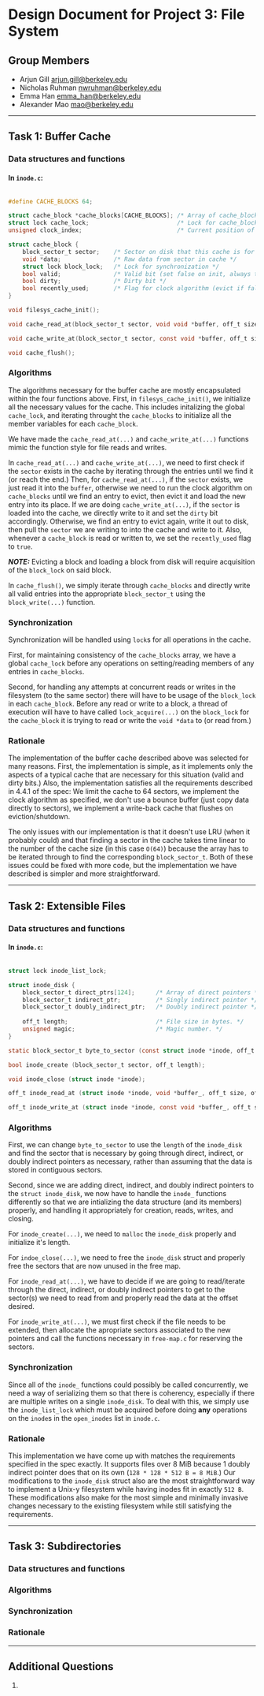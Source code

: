 Design Document for Project 3: File System
============================================

## Group Members

* Arjun Gill <arjun.gill@berkeley.edu>
* Nicholas Ruhman <nwruhman@berkeley.edu>
* Emma Han <emma_han@berkeley.edu>
* Alexander Mao <mao@berkeley.edu>

---

## Task 1: Buffer Cache

### Data structures and functions

#### In `inode.c`:
```C

#define CACHE_BLOCKS 64;

struct cache_block *cache_blocks[CACHE_BLOCKS]; /* Array of cache_blocks */
struct lock cache_lock;                         /* Lock for cache_block synchronization */
unsigned clock_index;                           /* Current position of the clock hand for clock algorithm */

struct cache_block {
    block_sector_t sector;    /* Sector on disk that this cache is for */
    void *data;               /* Raw data from sector in cache */
    struct lock block_lock;   /* Lock for synchronization */
    bool valid;               /* Valid bit (set false on init, always true after) */
    bool dirty;               /* Dirty bit */
    bool recently_used;       /* Flag for clock algorithm (evict if false) */
}

void filesys_cache_init();

void cache_read_at(block_sector_t sector, void void *buffer, off_t size, off_t block_ofs);

void cache_write_at(block_sector_t sector, const void *buffer, off_t size, off_t block_ofs);

void cache_flush();
```

### Algorithms

The algorithms necessary for the buffer cache are mostly encapsulated within the four functions above.  First, in `filesys_cache_init()`, we initialize all the necessary values for the cache.  This includes initalizing the global `cache_lock`, and iterating throught the `cache_blocks` to initialize all the member variables for each `cache_block`. 

We have made the `cache_read_at(...)` and `cache_write_at(...)` functions mimic the function style for file reads and writes.

In `cache_read_at(...)` and `cache_write_at(...)`, we need to first check if the `sector` exists in the cache by iterating through the entries until we find it (or reach the end.)  Then, for `cache_read_at(...)`, if the `sector` exists, we just read it into the `buffer`, otherwise we need to run the clock algorithm on `cache_blocks` until we find an entry to evict, then evict it and load the new entry into its place.  If we are doing `cache_write_at(...)`, if the `sector` is loaded into the cache, we directly write to it and set the `dirty` bit accordingly.  Otherwise, we find an entry to evict again, write it out to disk, then pull the `sector` we are writing to into the cache and write to it.  Also, whenever a `cache_block` is read or written to, we set the `recently_used` flag to `true`.

***NOTE:*** Evicting a block and loading a block from disk will require acquisition of the `block_lock` on said block.

In `cache_flush()`, we simply iterate through `cache_blocks` and directly write all valid entries into the appropriate `block_sector_t` using the `block_write(...)` function.

### Synchronization

Synchronization will be handled using `lock`s for all operations in the cache.

First, for maintaining consistency of the `cache_blocks` array, we have a global `cache_lock` before any operations on setting/reading members of any entries in `cache_blocks`.

Second, for handling any attempts at concurrent reads or writes in the filesystem (to the same sector) there will have to be usage of the `block_lock` in each `cache_block`.  Before any read or write to a block, a thread of execution will have to have called `lock_acquire(...)` on the `block_lock` for the `cache_block` it is trying to read or write the `void *data` to (or read from.)

### Rationale

The implementation of the buffer cache described above was selected for many reasons.  First, the implementation is simple, as it implements only the aspects of a typical cache that are necessary for this situation (valid and dirty bits.)  Also, the implementation satisfies all the requirements described in 4.4.1 of the spec: We limit the cache to 64 sectors, we implement the clock algorithm as specified, we don't use a bounce buffer (just copy data directly to sectors), we implement a write-back cache that flushes on eviction/shutdown.

The only issues with our implementation is that it doesn't use LRU (when it probably could) and that finding a sector in the cache takes time linear to the number of the cache size (in this case `O(64)`) because the array has to be iterated through to find the corresponding `block_sector_t`.  Both of these issues could be fixed with more code, but the implementation we have described is simpler and more straightforward.  

---

## Task 2: Extensible Files

### Data structures and functions

#### In `inode.c`:
```C

struct lock inode_list_lock;

struct inode_disk {
    block_sector_t direct_ptrs[124];      /* Array of direct pointers */
    block_sector_t indirect_ptr;          /* Singly indirect pointer */
    block_sector_t doubly_indirect_ptr;   /* Doubly indirect pointer */
    
    off_t length;                         /* File size in bytes. */
    unsigned magic;                       /* Magic number. */
}

static block_sector_t byte_to_sector (const struct inode *inode, off_t pos);

bool inode_create (block_sector_t sector, off_t length);

void inode_close (struct inode *inode);

off_t inode_read_at (struct inode *inode, void *buffer_, off_t size, off_t offset);

off_t inode_write_at (struct inode *inode, const void *buffer_, off_t size, off_t offset);
```

### Algorithms

First, we can change `byte_to_sector` to use the `length` of the `inode_disk` and find the sector that is necessary by going through direct, indirect, or doubly indirect pointers as necessary, rather than assuming that the data is stored in contiguous sectors.

Second, since we are adding direct, indirect, and doubly indirect pointers to the `struct inode_disk`, we now have to handle the `inode_` functions differently so that we are intializing the data structure (and its members) properly, and handling it appropriately for creation, reads, writes, and closing.

For `inode_create(...)`, we need to `malloc` the `inode_disk` properly and initialize it's length.

For `indoe_close(...)`, we need to free the `inode_disk` struct and properly free the sectors that are now unused in the free map.

For `inode_read_at(...)`, we have to decide if we are going to read/iterate through the direct, indirect, or doubly indirect pointers to get to the sector(s) we need to read from and properly read the data at the offset desired.

For `inode_write_at(...)`, we must first check if the file needs to be extended, then allocate the apropriate sectors associated to the new pointers and call the functions necessary in `free-map.c` for reserving the sectors.

### Synchronization

Since all of the `inode_` functions could possibly be called concurrently, we need a way of serializing them so that there is coherency, especially if there are multiple writes on a single `inode_disk`.  To deal with this, we simply use the `inode_list_lock` which must be acquired before doing **any** operations on the `inode`s in the `open_inodes` list in `inode.c`.

### Rationale

This implementation we have come up with matches the requirements specified in the spec exactly.  It supports files over 8 MiB because 1 doubly indirect pointer does that on its own (`128 * 128 * 512 B = 8 MiB`.)   Our modifications to the `inode_disk` struct also are the most straightforward way to implement a Unix-y filesystem while having inodes fit in exactly `512 B`.  These modifications also make for the most simple and minimally invasive changes necessary to the existing filesystem while still satisfying the requirements.

---

## Task 3: Subdirectories

### Data structures and functions



### Algorithms



### Synchronization



### Rationale



---

## Additional Questions

1. 
